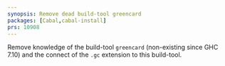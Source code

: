 ```yaml
---
synopsis: Remove dead build-tool greencard
packages: [Cabal,cabal-install]
prs: 10908
---
```


Remove knowledge of the build-tool `greencard` (non-existing since GHC 7.10)
and the connect of the `.gc` extension to this build-tool.

